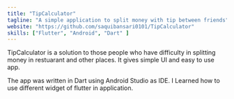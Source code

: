 ```yaml
---
title: "TipCalculator"
tagline: "A simple application to split money with tip between friends"
website: "https://github.com/saquibansari0101/TipCalculator"
skills: ["Flutter", "Android", "Dart" ]
---
```

TipCalculator is a solution to those people who have difficulty in splitting money in restuarant and other places. It gives simple UI and easy to use app.

The app was written in Dart using Android Studio as IDE. I Learned how to use different widget of flutter in application.
